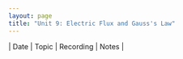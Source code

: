 ```yaml
---
layout: page
title: "Unit 9: Electric Flux and Gauss's Law"
---
```


| Date | Topic | Recording | Notes |